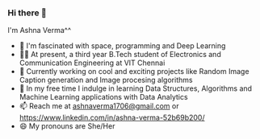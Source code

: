 ### Hi there 👋
I'm Ashna Verma^^
- 🚀 I'm fascinated with space, programming and Deep Learning
- 👩‍🎓 At present, a third year B.Tech student of Electronics and Communication Engineering at VIT Chennai
- 🔭 Currently working on cool and exciting projects like Random Image Caption generation and Image procesing algorithms
- 🌱 In my free time I indulge in learning Data Structures, Algorithms and Machine Learning applications with Data Analytics
- 📫 Reach me at ashnaverma1706@gmail.com or https://www.linkedin.com/in/ashna-verma-52b69b200/
- 😄 My pronouns are She/Her
